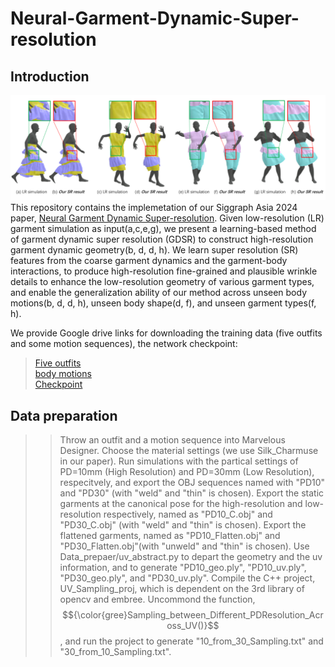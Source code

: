 # Neural-Garment-Dynamic-Super-resolution

## Introduction
![](teaser.png) <br />
This repository contains the implemetation of our Siggraph Asia 2024 paper, [Neural Garment Dynamic Super-resolution](https://github.com/MengZephyr/Neural-Garment-Dynamic-Super-resolution/blob/main/papers/GDSR_SIGA_2024.pdf). Given low-resolution (LR) garment simulation as input(a,c,e,g), we present a learning-based method of garment dynamic super resolution (GDSR) to construct high-resolution garment dynamic geometry(b, d, d, h). We learn super resolution (SR) features from the coarse garment dynamics and the garment-body interactions, to produce high-resolution fine-grained and plausible wrinkle details to enhance the low-resolution geometry of various garment types, and enable the generalization ability of our method across unseen body motions(b, d, d, h), unseen body shape(d, f), and unseen garment types(f, h).

We provide Google drive links for downloading the training data (five outfits and some motion sequences), the network checkpoint:
>[Five outfits](https://drive.google.com/drive/folders/1vNkcLLMDHyUzN40RE6x8LbNXIjQ3LspF?usp=sharing) <br />
>[body motions](https://drive.google.com/drive/folders/1tXZCJiVOuLLa2fuOlwrCKhA5_v3vY0eP?usp=sharing) <br />
>[Checkpoint](https://drive.google.com/file/d/1lrYa4SK0uH1IdjrvzjBHyD-a-tc60BCe/view?usp=sharing) <br />

## Data preparation
>> Throw an outfit and a motion sequence into Marvelous Designer.
>> Choose the material settings (we use Silk_Charmuse in our paper).
>> Run simulations with the partical settings of PD=10mm (High Resolution) and PD=30mm (Low Resolution), respecitvely, and export the OBJ sequences named with "PD10" and "PD30" (with "weld" and "thin" is chosen).
>> Export the static garments at the canonical pose for the high-resolution and low-resolution respectively, named as "PD10_C.obj" and "PD30_C.obj" (with "weld" and "thin" is chosen).
>> Export the flattened garments, named as "PD10_Flatten.obj" and "PD30_Flatten.obj"(with "unweld" and "thin" is chosen).
>> Use Data_prepaer/uv_abstract.py to depart the geometry and the uv information, and to generate "PD10_geo.ply", "PD10_uv.ply", "PD30_geo.ply", and "PD30_uv.ply".
>> Compile the C++ project, UV_Sampling_proj, which is dependent on the 3rd library of opencv and embree.
>> Uncommond the function, $${\color{gree}Sampling_between_Different_PDResolution_Across_UV()}$$, and run the project to generate "10_from_30_Sampling.txt" and "30_from_10_Sampling.txt".    
